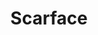 ---
layout: post
title: Scarface
director: Bryan De Palma
year: 1983
cover: https://images.mubicdn.net/images/film/487/cache-42836-1509630382/image-w1280.jpg
imdb250: true
---
